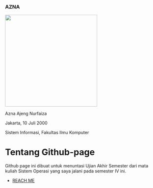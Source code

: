 ### AZNA

<img src= "https://i.ibb.co/NjCc0X5/S-26566660.jpg" width="300">

Azna Ajeng Nurfaiza

Jakarta, 10 Juli 2000

Sistem Informasi, Fakultas Ilmu Komputer 


# Tentang Github-page
Github page ini dibuat untuk menuntasi Ujian Akhir Semester dari mata kuliah Sistem Operasi yang saya jalani pada 
semester IV ini.



* [REACH ME](URLs/)

```

